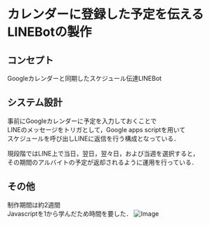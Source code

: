 # カレンダーに登録した予定を伝えるLINEBotの製作

## コンセプト
Googleカレンダーと同期したスケジュール伝達LINEBot


## システム設計
事前にGoogleカレンダーに予定を入力しておくことで  
LINEのメッセージをトリガとして，Google apps scriptを用いて  
スケジュールを呼び出しLINEに返信を行う構成となっている．  

現段階ではLINE上で当日，翌日，翌々日，および当週を選択すると，  
その期間のアルバイトの予定が返却されるように運用を行っている．  

## その他
制作期間は約2週間  
Javascriptを1から学んだため時間を要した．
![Image](https://github.com/user-attachments/assets/56bb2d28-92dd-4970-b81d-9b78d78f3907)
